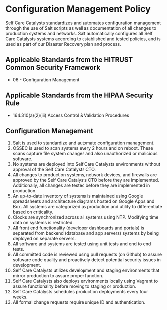 # Configuration Management Policy

Self Care Catalysts standardizes and automates configuration management through the use of Salt scripts as well as documentation of all changes to production systems and networks. Salt automatically configures all Self Care Catalysts systems according to established and tested policies, and is used as part of our Disaster Recovery plan and process.

## Applicable Standards from the HITRUST Common Security Framework

* 06 - Configuration Management

## Applicable Standards from the HIPAA Security Rule

* 164.310(a)(2)(iii) Access Control & Validation Procedures

## Configuration Management

1. Salt is used to standardize and automate configuration management.
2. OSSEC is used to scan systems every 2 hours and on reboot. These scans capture file system changes and also unauthorized or malicious software.
3. No systems are deployed into Self Care Catalysts environments without approval of the Self Care Catalysts CTO.
4. All changes to production systems, network devices, and firewalls are approved by the Self Care Catalysts CTO before they are implemented. Additionally, all changes are tested before they are implemented in production.
5. An up-to-date inventory of systems is maintained using Google spreadsheets and architecture diagrams hosted on Google Apps and Box. All systems are categorized as production and utility to differentiate based on criticality.
6. Clocks are synchronized across all systems using NTP. Modifying time data on systems is restricted.
7. All front end functionality (developer dashboards and portals) is separated from backend (database and app servers) systems by being deployed on separate servers.
8. All software and systems are tested using unit tests and end to end tests.
9. All committed code is reviewed using pull requests (on Github) to assure software code quality and proactively detect potential security issues in development.
10. Self Care Catalysts utilizes development and staging environments that mirror production to assure proper function.
11. Self Care Catalysts also deploys environments locally using Vagrant to assure functionality before moving to staging or production.
12. Self Care Catalysts schedules production deployments every four weeks.
13. All formal change requests require unique ID and authentication.

